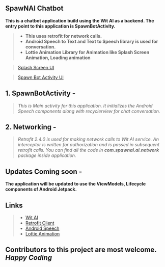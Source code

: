 ## SpawNAI Chatbot
**This is a chatbot application build using the Wit AI as a backend. The entry point to this application is SpawnBotActivity.**

>* **This uses retrofit for network calls.**
>* **Android Speech to Text and Text to Speech library is used for conversation.**
>* **Lottie Animation Library for Animation like Splash Screen Animation, Loading animation**

>[Splash Screen UI](https://github.com/spawn08/SpawN-Bot/blob/master/app/src/main/res/drawable/spawn_splash_screen_ui.png)

>[Spawn Bot Activity UI](https://github.com/spawn08/SpawN-Bot/blob/master/app/src/main/res/drawable/spawn_bot_activity.png)

## 1. SpawnBotActivity - 
>*_This is Main activity for this application. 
It initializes the Android Speech components along with recyclerview for chat conversation._*

## 2. Networking - 
>*_Retrofit 2.4.0 is used for making network calls to Wit AI service. An interceptor is written for authorization and is passed in subsequent retrofit calls. 
You can find all the code in **com.spawnai.ai.network** package inside application._*

## Updates Coming soon - 
**The application will be updated to use the ViewModels, Lifecycle components of Android Jetpack.**

## Links

>* [Wit AI](https://wit.ai)
>* [Retrofit Client](https://square.github.io/retrofit/)
>* [Android Speech](https://developer.android.com/reference/android/speech/SpeechRecognizer)
>* [Lottie Animation](https://airbnb.io/lottie/#/)

## Contributors to this project are most welcome. _Happy Coding_


